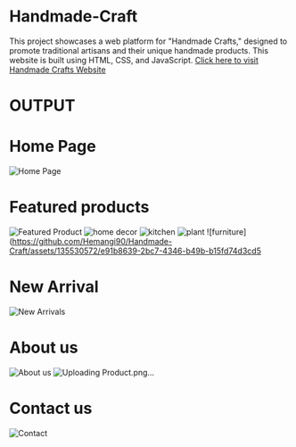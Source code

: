 # Handmade-Craft
This project showcases a web platform for "Handmade Crafts," designed to promote traditional artisans and their unique handmade products.  This website is built using HTML, CSS, and JavaScript.
[Click here to visit Handmade Crafts Website](https://hemangi90.github.io/Handmade-Craft/)

# OUTPUT
# Home Page
![Home Page](https://github.com/Hemangi90/Handmade-Craft/assets/135530572/e9a7fbd6-83bc-4f53-be44-670b86e8b45c)
# Featured products
![Featured Product](https://github.com/Hemangi90/Handmade-Craft/assets/135530572/849e7c76-2c6f-4889-aaea-0085385d5909)
![home decor](https://github.com/Hemangi90/Handmade-Craft/assets/135530572/45a926d4-c82c-4b60-a611-e261c46d6d98)
![kitchen](https://github.com/Hemangi90/Handmade-Craft/assets/135530572/fbaf35f6-2dc0-45ff-abe5-4ae5d4561df2)
![plant](https://github.com/Hemangi90/Handmade-Craft/assets/135530572/cd4a81dc-139a-4e23-855d-f04ca7734b6b)
![furniture](https://github.com/Hemangi90/Handmade-Craft/assets/135530572/e91b8639-2bc7-4346-b49b-b15fd74d3cd5
# New Arrival
![New Arrivals](https://github.com/Hemangi90/Handmade-Craft/assets/135530572/3baeaaea-3075-4048-9b0f-4283903bd2df)
# About us
![About us](https://github.com/Hemangi90/Handmade-Craft/assets/135530572/f2edc5b4-9462-4fbf-b7ca-74de37bed430)
![Uploading Product.png…]()
# Contact us
![Contact](https://github.com/Hemangi90/Handmade-Craft/assets/135530572/40e90781-edcc-45bb-b65d-e60a0a1e013f)

